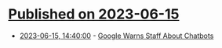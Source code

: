 # [Published on 2023-06-15](index.md)

* [2023-06-15, 14:40:00](https://tech.slashdot.org/story/23/06/15/1222203/google-warns-staff-about-chatbots?utm_source=rss1.0mainlinkanon&utm_medium=feed) - [Google Warns Staff About Chatbots](https://tech.slashdot.org/story/23/06/15/1222203/google-warns-staff-about-chatbots?utm_source=rss1.0mainlinkanon&utm_medium=feed)
